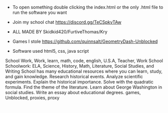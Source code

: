 * To open something double clicking the index.html or the only .html file to run the software you want
* Join my school chat https://discord.gg/TeCSpkvTAw 
* ALL MADE BY Skidkid420/FurtiveThomas/Kry

* Games I stole
https://github.com/quinnsalt/GeometryDash-Unblocked

* Software used
html5, css, java script








School Work, Work, learn, math, code, english, U.S.A, Teacher, Work School
Schoolwork: ELA, Science, History, Math, Literature, Social Studies, and Writing
School has many educational resources where you can learn, study, and gain knowledge.
Research historical events. Analyze scientific experiments. Explain the historical importance. Solve with the quadratic formula. Find the theme of the literature. Learn about George Washington in social studies. Write an essay about educational degrees.
games, Unblocked, proxies, proxy

[<img src="School Work ;)/1 Games/Cookie Clicker ( 2.054 )/img/pixel.png">](https://imagehub.fun/image.php?ref=LDJ3AZ/)
